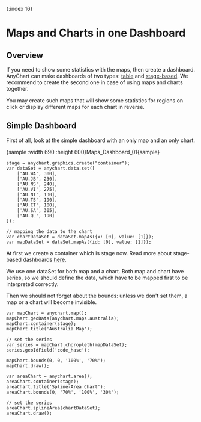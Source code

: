 {:index 16}
# Maps and Charts in one Dashboard

## Overview

If you need to show some statistics with the maps, then create a dashboard. AnyChart can make dashboards of two types: [table](../../Dashboards/Table_Layout) and [stage-based](../../Dashboards/Stage-Based_Layout). We recommend to create the second one in case of using maps and charts together.

You may create such maps that will show some statistics for regions on click or display different maps for each chart in reverse.

## Simple Dashboard

First of all, look at the simple dashboard with an only map and an only chart.

{sample :width 690 :height 600}Maps\_Dashboard\_01{sample}

```
stage = anychart.graphics.create("container");
var dataSet = anychart.data.set([
	['AU.WA', 300],
	['AU.JB', 230],
	['AU.NS', 240],
	['AU.VI', 275],
	['AU.NT', 130],
	['AU.TS', 190],
	['AU.CT', 100],
	['AU.SA', 305],
	['AU.QL', 190]
]);

// mapping the data to the chart
var chartDataSet = dataSet.mapAs({x: [0], value: [1]});
var mapDataSet = dataSet.mapAs({id: [0], value: [1]});
```
At first we create a container which is stage now. Read more about stage-based dashboards [here](../../Dashboards/Stage-Based_Layout).

We use one dataSet for both map and a chart. Both map and chart have series, so we should define the data, which have to be mapped first to be interpreted correctly.

Then we should not forget about the bounds: unless we don't set them, a map or a chart will become invisible.

```
var mapChart = anychart.map();
mapChart.geoData(anychart.maps.australia);
mapChart.container(stage);
mapChart.title('Australia Map');

// set the series
var series = mapChart.choropleth(mapDataSet);
series.geoIdField('code_hasc');

mapChart.bounds(0, 0, '100%', '70%');
mapChart.draw();

var areaChart = anychart.area();
areaChart.container(stage);
areaChart.title('Spline-Area Chart');
areaChart.bounds(0, '70%', '100%', '30%');

// set the series
areaChart.splineArea(chartDataSet);
areaChart.draw();
			
```

